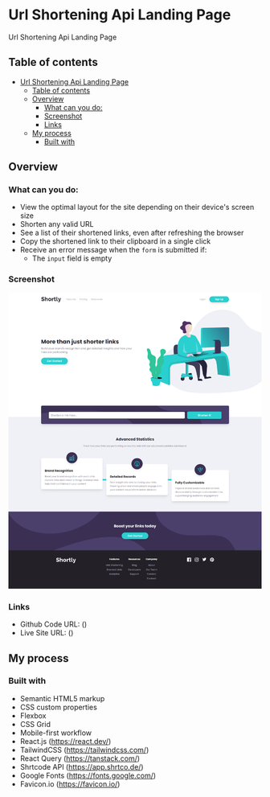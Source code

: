 # Url Shortening Api Landing Page

Url Shortening Api Landing Page

## Table of contents

- [Url Shortening Api Landing Page](#url-shortening-api-landing-page)
  - [Table of contents](#table-of-contents)
  - [Overview](#overview)
    - [What can you do:](#what-can-you-do)
    - [Screenshot](#screenshot)
    - [Links](#links)
  - [My process](#my-process)
    - [Built with](#built-with)

## Overview

### What can you do:

- View the optimal layout for the site depending on their device's screen size
- Shorten any valid URL
- See a list of their shortened links, even after refreshing the browser
- Copy the shortened link to their clipboard in a single click
- Receive an error message when the `form` is submitted if:
  - The `input` field is empty

### Screenshot

![Screenshot](./src/assets/urlShorteningApiLandingPage.png)

### Links

- Github Code URL: ()
- Live Site URL: ()

## My process

### Built with

- Semantic HTML5 markup
- CSS custom properties
- Flexbox
- CSS Grid
- Mobile-first workflow
- React.js (https://react.dev/)
- TailwindCSS (https://tailwindcss.com/)
- React Query (https://tanstack.com/)
- Shrtcode API (https://app.shrtco.de/)
- Google Fonts (https://fonts.google.com/)
- Favicon.io (https://favicon.io/)
